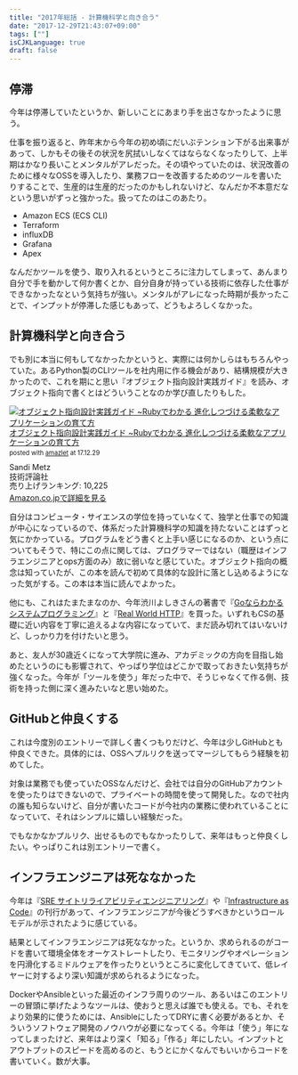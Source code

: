 ```yaml
---
title: "2017年総括 - 計算機科学と向き合う"
date: "2017-12-29T21:43:07+09:00"
tags: [""]
isCJKLanguage: true
draft: false
---
```


停滞
----

今年は停滞していたというか、新しいことにあまり手を出さなかったように思う。

仕事を振り返ると、昨年末から今年の初め頃にだいぶテンション下がる出来事があって、しかもその後その状況を尻拭いしなくてはならなくなったりして、上半期はかなり長いことメンタルがアレだった。その頃やっていたのは、状況改善のために様々なOSSを導入したり、業務フローを改善するためのツールを書いたりすることで、生産的は生産的だったのかもしれないけど、なんだか不本意だなという思いがずっと強かった。扱ってたのはこのあたり。

* Amazon ECS (ECS CLI)
* Terraform
* influxDB
* Grafana
* Apex

なんだかツールを使う、取り入れるというところに注力してしまって、あんまり自分で手を動かして何か書くとか、自分自身が持っている技術に依存した仕事ができなかったなという気持ちが強い。メンタルがアレになった時期が長かったことで、インプットが停滞した感じもあって、どうもよろしくなかった。

計算機科学と向き合う
----

でも別に本当に何もしてなかったかというと、実際には何かしらはもちろんやっていた。あるPython製のCLIツールを社内用に作る機会があり、結構規模が大きかったので、これを期にと思い『オブジェクト指向設計実践ガイド』を読み、オブジェクト指向で書くとはどういうことなのか学び直したりもした。

<div class="amazlet-box" style="margin-bottom:0px;"><div class="amazlet-image" style="float:left;margin:0px 12px 1px 0px;"><a href="http://www.amazon.co.jp/exec/obidos/ASIN/477418361X/diary081213-22/ref=nosim/" name="amazletlink" target="_blank"><img src="https://images-fe.ssl-images-amazon.com/images/I/51-TCt0H4UL._SL160_.jpg" alt="オブジェクト指向設計実践ガイド ~Rubyでわかる 進化しつづける柔軟なアプリケーションの育て方" style="border: none;" /></a></div><div class="amazlet-info" style="line-height:120%; margin-bottom: 10px"><div class="amazlet-name" style="margin-bottom:10px;line-height:120%"><a href="http://www.amazon.co.jp/exec/obidos/ASIN/477418361X/diary081213-22/ref=nosim/" name="amazletlink" target="_blank">オブジェクト指向設計実践ガイド ~Rubyでわかる 進化しつづける柔軟なアプリケーションの育て方</a><div class="amazlet-powered-date" style="font-size:80%;margin-top:5px;line-height:120%">posted with <a href="http://www.amazlet.com/" title="amazlet" target="_blank">amazlet</a> at 17.12.29</div></div><div class="amazlet-detail">Sandi Metz <br />技術評論社 <br />売り上げランキング: 10,225<br /></div><div class="amazlet-sub-info" style="float: left;"><div class="amazlet-link" style="margin-top: 5px"><a href="http://www.amazon.co.jp/exec/obidos/ASIN/477418361X/diary081213-22/ref=nosim/" name="amazletlink" target="_blank">Amazon.co.jpで詳細を見る</a></div></div></div><div class="amazlet-footer" style="clear: left"></div></div>

自分はコンピュータ・サイエンスの学位を持っていなくて、独学と仕事での知識が中心になっているので、体系だった計算機科学の知識を持たないことはずっと気にかかっている。プログラムをどう書くと上手い感じになるのか、という点についてもそうで、特にこの点に関しては、プログラマーではない（職歴はインフラエンジニアとops方面のみ）故に弱いなと感じていた。オブジェクト指向の概念は知っていたが、この本を読んで初めて具体的な設計に落とし込めるようになった気がする。この本は本当に読んでよかった。

他にも、これはたまたまなのか、今年渋川よしきさんの著書で『[Goならわかるシステムプログラミング](https://www.amazon.co.jp/dp/4908686033/)』と『[Real World HTTP](https://www.amazon.co.jp/dp/4873118042/)』を買った。いずれもCSの基礎に近い内容を丁寧に追えるよな内容になっていて、まだ読み切れてはいないけど、しっかり力を付けたいと思う。

あと、友人が30歳近くになって大学院に進み、アカデミックの方向を目指し始めたというのにも影響されて、やっぱり学位はどこかで取っておきたい気持ちが強くなった。今年が「ツールを使う」年だった中で、そうじゃなくて作る側、技術を持った側に深く進みたいなと思い始めた。

GitHubと仲良くする
----

これは今度別のエントリーで詳しく書くつもりだけど、今年は少しGitHubとも仲良くできた。具体的には、OSSへプルリクを送ってマージしてもらう経験を初めてした。

対象は業務でも使っていたOSSなんだけど、会社では自分のGitHubアカウントを使ったりはできないので、プライベートの時間を使って開発した。なので社内の誰も知らないけど、自分が書いたコードが今社内の業務に使われていることになっていて、それはシンプルに嬉しい経験だった。

でもなかなかプルリク、出せるものでもなかったりして、来年はもっと仲良くしたい。やっぱりこれは別エントリーで書く。

インフラエンジニアは死ななかった
----

今年は『[SRE サイトリライアビリティエンジニアリング](https://www.amazon.co.jp/dp/4873117917/)』や『[Infrastructure as Code](https://www.amazon.co.jp/dp/4873117968/)』の刊行があって、インフラエンジニアが今後どうすべきかというロールモデルが示されたように感じている。

結果としてインフラエンジニアは死ななかった。というか、求められるのがコードを書いて環境全体をオーケストレートしたり、モニタリングやオペレーションを円滑化するミドルウェアを作ったりというところに変化してきていて、低レイヤーに対するより深い知識が求められるようになった。

DockerやAnsibleといった最近のインフラ周りのツール、あるいはこのエントリーの冒頭に挙げたようなツールは、使おうと思えば誰でも使える。でも、それをより効果的に使うためには、AnsibleにしたってDRYに書く必要があるとか、そういうソフトウェア開発のノウハウが必要になってくる。今年は「使う」年になってしまったけど、来年はより深く「知る」「作る」年にしたい。インプットとアウトプットのスピードを高めるのと、もうとにかくなんでもいいからコードを書いていく。数が大事。
